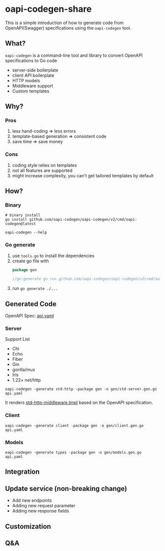 # oapi-codegen-share

This is a simple introduction of how to generate code from OpenAPI(Swagger) specifications using the `oapi-codegen`
tool.

## What?

`oapi-codegen` is a command-line tool and library to convert OpenAPI specifications to Go code

* server-side boilerplate
* client API boilerplate
* HTTP models
* Middleware support
* Custom templates

## Why?

### Pros

1. less hand-coding => less errors
2. template-based generation => consistent code
3. save time => save money

### Cons

1. coding style relies on templates
2. not all features are supported
3. might increase complexity, you can't get tailored templates by default

## How?

### Binary

```shell
# binary install
go install github.com/oapi-codegen/oapi-codegen/v2/cmd/oapi-codegen@latest

oapi-codegen --help
```

### Go generate

1. use `tools.go` to install the dependencies
2. create go file with
   ```go
   package gen
 
   //go:generate go run github.com/oapi-codegen/oapi-codegen/v2/cmd/oapi-codegen --config=config.yaml ../../api.yaml

   ```
3. run `go generate ./...`

## Generated Code

OpenAPI Spec: [api.yaml](api.yaml)

### Server

Support List

* Chi
* Echo
* Fiber
* Gin
* gorilla/mux
* Iris
* 1.22+ net/http

```shell
oapi-codegen -generate std-http -package gen -o gen/std-server.gen.go api.yaml
```

It
renders [std-http-middleware.tmpl](https://github.com/oapi-codegen/oapi-codegen/blob/main/pkg/codegen/templates/stdhttp/std-http-middleware.tmpl)
based on the OpenAPI specification.

### Client

```shell
oapi-codegen -generate client -package gen -o gen/client.gen.go api.yaml
```

### Models

```shell
oapi-codegen -generate types -package gen -o gen/models.gen.go api.yaml
```

## Integration

## Update service (non-breaking change)

* Add new endpoints
* Adding new request parameter
* Adding new response fields

## Customization

## Q&A
